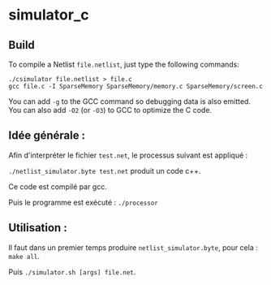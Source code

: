 # simulator_c

## Build

To compile a Netlist `file.netlist`, just type the following commands:
```
./csimulator file.netlist > file.c
gcc file.c -I SparseMemory SparseMemory/memory.c SparseMemory/screen.c
```

You can add `-g` to the GCC command so debugging data is also emitted. You
can also add `-O2` (or `-O3`) to GCC to optimize the C code.

## Idée générale :

Afin d'interpréter le fichier `test.net`, le processus suivant est appliqué :

`./netlist_simulator.byte test.net` produit un code c++.

Ce code est compilé par gcc.

Puis le programme est exécuté : `./processor`

## Utilisation :

Il faut dans un premier temps produire `netlist_simulator.byte`, pour cela : `make all`.

Puis `./simulator.sh [args] file.net`.
